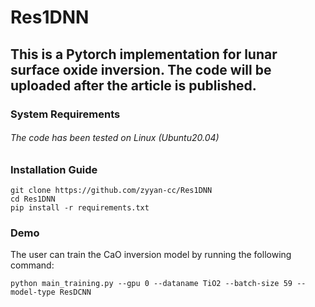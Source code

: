 # Res1DNN
## This is a Pytorch implementation for lunar surface oxide inversion. The code will be uploaded after the article is published.

### System Requirements
  ###### The code has been tested on Linux (Ubuntu20.04)

### Installation Guide
  ```
git clone https://github.com/zyyan-cc/Res1DNN
cd Res1DNN
pip install -r requirements.txt
  ```
### Demo
  The user can train the CaO inversion model by running the following command:
```
python main_training.py --gpu 0 --dataname TiO2 --batch-size 59 --model-type ResDCNN
```
